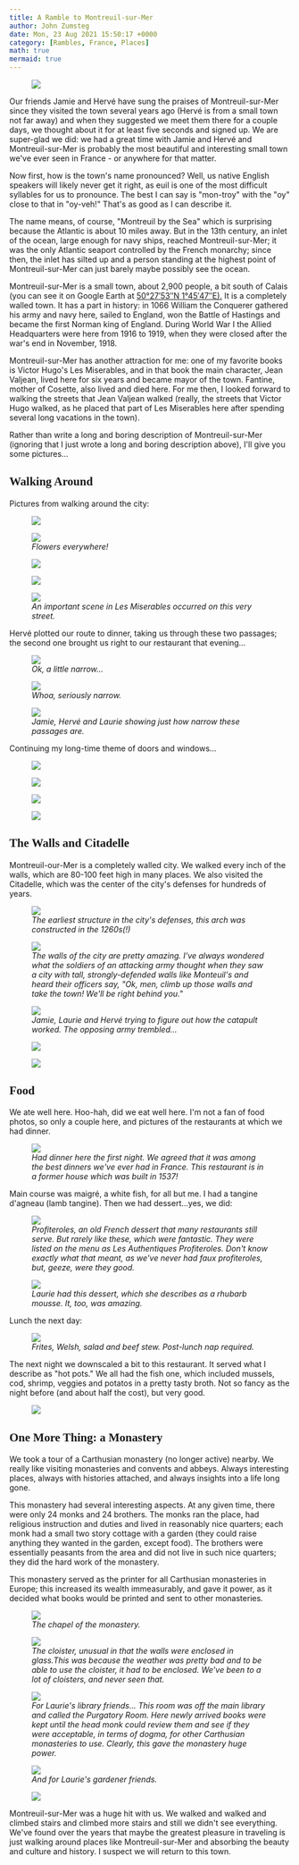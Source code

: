 ```yaml
---
title: A Ramble to Montreuil-sur-Mer
author: John Zumsteg
date: Mon, 23 Aug 2021 15:50:17 +0000
category: [Rambles, France, Places]
math: true
mermaid: true
---
```

<figure>
	<img src="{{site.url}}/assets/images/2021/08/DSC00273.jpg"/>
	<figcaption></figcaption>
</figure>

Our friends Jamie and Hervé have sung the praises of Montreuil-sur-Mer since they visited the town several years ago (Hervé is from a small town not far away) and when they suggested we meet them there for a couple days, we thought about it for at least five seconds and signed up. We are super-glad we did: we had a great time with Jamie and Hervé and Montreuil-sur-Mer is probably the most beautiful and interesting small town we've ever seen in France - or anywhere for that matter.

Now first, how is the town's name pronounced? Well, us native English speakers will likely&nbsp;never get it right, as euil&nbsp;is one of the most difficult syllables for us to pronounce. The best I can say is "mon-troy" with the "oy" close to that in "oy-veh!" That's as good as I can describe it.

The name means, of course, "Montreuil by the Sea" which is surprising because the Atlantic is about 10 miles away. But in the 13th century, an inlet of the ocean, large enough for navy ships, reached Montreuil-sur-Mer; it was the only Atlantic seaport controlled by the French monarchy; since then, the inlet has silted up and a person standing at the highest point of Montreuil-sur-Mer can just barely maybe possibly see the ocean.

Montreuil-sur-Mer is a small town, about 2,900 people, a bit south of Calais (you can see it on Google Earth at <a class="external text" href="https://geohack.toolforge.org/geohack.php?pagename=Montreuil,_Pas-de-Calais&amp;params=50.4648_N_1.763_E_type:city(1952)_region:FR-HDF"><span class="geo-default"><span class="geo-dms" title="Maps, aerial photos, and other data for this location"><span class="latitude">50°27′53″N</span> <span class="longitude">1°45′47″E).</span></span></span></a> It is a completely walled town. It has a part in history: in 1066 William the Conquerer gathered his army and navy here, sailed to England, won the Battle of Hastings and became the first Norman king of England. During World War I the Allied Headquarters were here from 1916 to 1919, when they were closed after the war's end in November, 1918.

Montreuil-sur-Mer has another attraction for me: one of my favorite books is Victor Hugo's Les Miserables, and in that book the main character, Jean Valjean, lived here for six years and became mayor of the town. Fantine, mother of Cosette, also lived and died here. For me then, I looked forward to walking the streets that Jean Valjean walked (really, the streets that Victor Hugo walked, as he placed that part of Les Miserables here after spending several long vacations in the town).

Rather than write a long and boring description of Montreuil-sur-Mer (ignoring that I just wrote a long and boring description above), I'll give you some pictures...
<h2 style="font-family: verdana;">Walking Around</h2>
Pictures from walking around the city:

<figure>
	<img src="{{site.url}}/assets/images/2021/08/DSC00275.jpg"/>
	<figcaption></figcaption>
</figure>



<figure>
	<img src="{{site.url}}/assets/images/2021/08/IMG_4508-2.jpg"/>
	<figcaption><em>Flowers everywhere!</em></figcaption>
</figure>



<figure>
	<img src="{{site.url}}/assets/images/2021/08/DSC00321.jpg"/>
	<figcaption></figcaption>
</figure>


<figure>
	<img src="{{site.url}}/assets/images/2021/08/DSC00299.jpg"/>
	<figcaption></figcaption>
</figure>



<figure>
	<img src="{{site.url}}/assets/images/2021/08/DSC00327.jpg"/>
	<figcaption><em>An important scene in Les Miserables occurred on this very street.</em></figcaption>
</figure>



Hervé plotted our route to dinner, taking us through these two passages; the second one brought us right to our restaurant that evening...

<figure>
	<img src="{{site.url}}/assets/images/2021/08/DSC00381.jpg"/>
	<figcaption><em>Ok, a little narrow...</em></figcaption>
</figure>



<figure>
	<img src="{{site.url}}/assets/images/2021/08/DSC00398.jpg"/>
	<figcaption><em>Whoa, seriously narrow.</em></figcaption>
</figure>



<figure>
	<img src="{{site.url}}/assets/images/2021/08/DSC00459.jpg"/>
	<figcaption><em>Jamie, Hervé and Laurie showing just how narrow these passages are.</em></figcaption>
</figure>



Continuing my long-time theme of doors and windows...<figure>
	<img src="{{site.url}}/assets/images/2021/08/DSC00361.jpg"/>
	<figcaption></figcaption>
</figure>

 <figure>
	<img src="{{site.url}}/assets/images/2021/08/DSC00345.jpg"/>
	<figcaption></figcaption>
</figure>

 <figure>
	<img src="{{site.url}}/assets/images/2021/08/DSC00305.jpg"/>
	<figcaption></figcaption>
</figure>

 <figure>
	<img src="{{site.url}}/assets/images/2021/08/IMG_4510-2.jpg"/>
	<figcaption></figcaption>
</figure>


<h2 style="font-family: verdana;">The Walls and Citadelle</h2>
Montreuil-our-Mer is a completely walled city. We walked every inch of the walls, which are 80-100 feet high in many places. We also visited the Citadelle, which was the center of the city's defenses for hundreds of years.

<figure>
	<img src="{{site.url}}/assets/images/2021/08/DSC00233.jpg"/>
	<figcaption><em>The earliest structure in the city's defenses, this arch was constructed in the 1260s(!)</em></figcaption>
</figure>



<figure>
	<img src="{{site.url}}/assets/images/2021/08/DSC00255.jpg"/>
	<figcaption><em>The walls of the city are pretty amazing. I've always wondered what the soldiers of an attacking army thought when they saw a city with tall, strongly-defended walls like Monteuil's and heard their officers say, "Ok, men, climb up those walls and take the town! We'll be right behind you."</em></figcaption>
</figure>



<figure>
	<img src="{{site.url}}/assets/images/2021/08/DSC00242.jpg"/>
	<figcaption><em>Jamie, Laurie and Hervé trying to figure out how the catapult worked. The opposing army trembled...</em></figcaption>
</figure>



<figure>
	<img src="{{site.url}}/assets/images/2021/08/DSC00257.jpg"/>
	<figcaption></figcaption>
</figure>

<figure>
	<img src="{{site.url}}/assets/images/2021/08/DSC00232.jpg"/>
	<figcaption></figcaption>
</figure>


<h2 style="font-family: verdana;">Food</h2>
We ate well here. Hoo-hah, did we eat well here. I'm not a fan of food photos, so only a couple here, and pictures of the restaurants at which we had dinner.

<figure>
	<img src="{{site.url}}/assets/images/2021/08/DSC00390.jpg"/>
	<figcaption><em>Had dinner here the first night. We agreed that it was among the best dinners we've ever had in France. This restaurant is in a former house which was built in 1537!</em></figcaption>
</figure>



Main course was&nbsp;maigré, a white fish, for all but me. I had a&nbsp;tangine d'agneau&nbsp;(lamb tangine). Then we had dessert...yes, we did:

<figure>
	<img src="{{site.url}}/assets/images/2021/08/IMG_0649-2.jpg"/>
	<figcaption><em>Profiteroles, an old French dessert that many restaurants still serve. But rarely like these, which were fantastic. They were listed on the menu as Les Authentiques Profiteroles. Don't know exactly what that meant, as we've never had&nbsp;faux profiteroles, but, geeze, were they good.</em></figcaption>
</figure>



<figure>
	<img src="{{site.url}}/assets/images/2021/08/IMG_0648-2.jpg"/>
	<figcaption><em>Laurie had this dessert, which she describes as a rhubarb mousse. It, too, was amazing.</em></figcaption>
</figure>



Lunch the next day:

<figure>
	<img src="{{site.url}}/assets/images/2021/08/IMG_4505.jpg"/>
	<figcaption><em>Frites, Welsh, salad and beef stew. Post-lunch nap required.</em></figcaption>
</figure>



The next night we downscaled a bit to this restaurant. It served what I describe as "hot pots." We all had the fish one, which included mussels, cod, shrimp, veggies and potatos in a pretty tasty broth. Not so fancy as the night before (and about half the cost), but very good.<figure>
	<img src="{{site.url}}/assets/images/2021/08/DSC00372.jpg"/>
	<figcaption></figcaption>
</figure>


<h2 style="font-family: verdana;">One More Thing: a Monastery</h2>
We took a tour of a Carthusian monastery (no longer active) nearby. We really like visiting monasteries and convents and abbeys. Always interesting places, always with histories attached, and always insights into a life long gone.

This monastery had several interesting aspects. At any given time, there were only 24 monks and 24 brothers. The monks ran the place, had religious instruction and duties and lived in reasonably nice quarters; each monk had a small two story cottage with a garden (they could raise anything they wanted in the garden, except food). The brothers were essentially peasants from the area and did not live in such nice quarters; they did the hard work of the monastery.

This monastery served as the printer for all Carthusian monasteries in Europe; this increased its wealth immeasurably, and gave it power, as it decided what books would be printed and sent to other monasteries.

<figure>
	<img src="{{site.url}}/assets/images/2021/08/DSC00289.jpg"/>
	<figcaption><em>The chapel of the monastery.</em></figcaption>
</figure>



<figure>
	<img src="{{site.url}}/assets/images/2021/08/DSC00291.jpg"/>
	<figcaption><em>The cloister, unusual in that the walls were enclosed in glass.This was because the weather was pretty bad and to be able to use the cloister, it had to be enclosed. We've been to a lot of cloisters, and never seen that.</em></figcaption>
</figure>



<figure>
	<img src="{{site.url}}/assets/images/2021/08/DSC00294.jpg"/>
	<figcaption><em>For Laurie's library friends... This room was off the main library and called the Purgatory Room. Here newly arrived books were kept until the head monk could review them and see if they were acceptable, in terms of dogma, for other Carthusian monasteries to use. Clearly, this gave the monastery huge power.</em></figcaption>
</figure>



<figure>
	<img src="{{site.url}}/assets/images/2021/08/IMG_4501.jpg"/>
	<figcaption><em>And for Laurie's gardener friends.</em></figcaption>
</figure>



<figure>
	<img src="{{site.url}}/assets/images/2021/08/IMG_4499.jpg"/>
	<figcaption></figcaption>
</figure>



Montreuil-sur-Mer was a huge hit with us. We walked and walked and climbed stairs and climbed more stairs and still we didn't see everything. We've found over the years that maybe the greatest pleasure in traveling is just walking around places like Montreuil-sur-Mer and absorbing the beauty and culture and history. I suspect we will return to this town.
